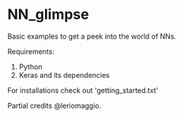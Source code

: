 # NN_glimpse

Basic examples to get a peek into the world of NNs.

Requirements:
1. Python
2. Keras and its dependencies

For installations check out 'getting_started.txt' 

Partial credits @leriomaggio.
